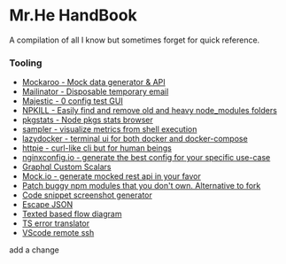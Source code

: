 # Mr.He HandBook

A compilation of all I know but sometimes forget for quick reference.

### Tooling

- [Mockaroo - Mock data generator & API](https://mockaroo.com/)
- [Mailinator - Disposable temporary email](https://mailinator.com/)
- [Majestic - 0 config test GUI](https://github.com/Raathigesh/majestic)
- [NPKILL - Easily find and remove old and heavy node_modules folders](https://github.com/voidcosmos/npkill)
- [pkgstats - Node pkgs stats browser](https://www.pkgstats.com/?search=webpack)
- [sampler - visualize metrics from shell execution](https://github.com/sqshq/sampler)
- [lazydocker - terminal ui for both docker and docker-compose](https://github.com/jesseduffield/lazydocker)
- [httpie - curl-like cli but for human beings](https://github.com/jakubroztocil/httpie)
- [nginxconfig.io - generate the best config for your specific use-case](https://github.com/digitalocean/nginxconfig.io)
- [Graphql Custom Scalars](https://github.com/urigo/graphql-scalars)
- [Mock.io - generate mocked rest api in your favor](https://www.mocky.io/)
- [Patch buggy npm modules that you don't own. Alternative to fork](https://www.npmjs.com/package/patch-package)
- [Code snippet screenshot generator](https://www.ray.so/)
- [Escape JSON](https://github.com/nikmilson/escape-json)
- [Texted based flow diagram](https://asciiflow.com/#/)
- [TS error translator](https://ts-error-translator.vercel.app/)
- [VScode remote ssh](https://marketplace.visualstudio.com/items?itemName=ms-vscode-remote.remote-ssh)


add a change
